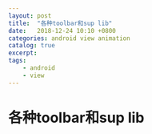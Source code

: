 ```yaml
---
layout: post
title:  "各种toolbar和sup lib"
date:   2018-12-24 10:10 +0800
categories: android view animation
catalog: true
excerpt:
tags:
    - android
    - view
---
```


# 各种toolbar和sup lib